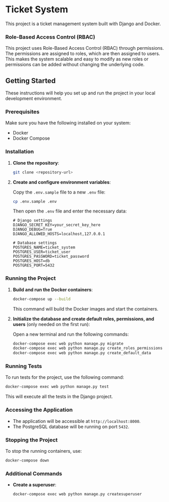 
# Ticket System

This project is a ticket management system built with Django and Docker.

### Role-Based Access Control (RBAC)

This project uses Role-Based Access Control (RBAC) through permissions. The permissions are assigned to roles, which are then assigned to users. This makes the system scalable and easy to modify as new roles or permissions can be added without changing the underlying code.


## Getting Started

These instructions will help you set up and run the project in your local development environment.

### Prerequisites

Make sure you have the following installed on your system:

- Docker
- Docker Compose

### Installation

1. **Clone the repository**:

    ```sh
    git clone <repository-url>
    ```

2. **Create and configure environment variables**:

    Copy the `.env.sample` file to a new `.env` file:

    ```sh
    cp .env.sample .env
    ```

    Then open the `.env` file and enter the necessary data:

    ```env
    # Django settings
    DJANGO_SECRET_KEY=your_secret_key_here
    DJANGO_DEBUG=True
    DJANGO_ALLOWED_HOSTS=localhost,127.0.0.1

    # Database settings
    POSTGRES_NAME=ticket_system
    POSTGRES_USER=ticket_user
    POSTGRES_PASSWORD=ticket_password
    POSTGRES_HOST=db
    POSTGRES_PORT=5432
    ```

### Running the Project

1. **Build and run the Docker containers**:

    ```sh
    docker-compose up --build
    ```

    This command will build the Docker images and start the containers.

2. **Initialize the database and create default roles, permissions, and users** (only needed on the first run):

    Open a new terminal and run the following commands:

    ```sh
    docker-compose exec web python manage.py migrate
    docker-compose exec web python manage.py create_roles_permissions
    docker-compose exec web python manage.py create_default_data
    ```

### Running Tests

To run tests for the project, use the following command:

```sh
docker-compose exec web python manage.py test
```

This will execute all the tests in the Django project.

### Accessing the Application

- The application will be accessible at `http://localhost:8000`.
- The PostgreSQL database will be running on port `5432`.

### Stopping the Project

To stop the running containers, use:

```sh
docker-compose down
```

### Additional Commands

- **Create a superuser**:

    ```sh
    docker-compose exec web python manage.py createsuperuser
    ```
